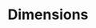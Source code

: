 ---
bigquery: https://console.cloud.google.com/bigquery?p=covid-19-dimensions-ai&page=table&d=data&t=publications
contributors: Digital Science, https://www.digital-science.com/
cost: Free for personal, non-commercial use.
description: Dimensions contains more than 100 million publications, ranging from
  articles published in scholarly journals, books and book chapters, to preprints
  and conference proceedings. All publications are contextualized with linked data
  sets, funding, publications, patents, clinical trials, and policy documents. You
  can also view associated categories, funders, institutions, and researcher profiles.
documentation: https://docs.dimensions.ai/bigquery/index.html
last_edit: 04/09/2022, 03:16:46
location: https://www.dimensions.ai/products/free/
maintained_by: Digital Science, https://www.digital-science.com/
schema_fields:
- volume
- supporting_grant_ids
- altmetrics
- links
- expiration_date
- funding_currency
- created_date
- funder_org_acronyms
- year
- funding_jpy
- inventor_names
- open_access_categories_v2
- repository_url
- metrics
- end_year
- funding_gbp
- jurisdiction
- funder_org_state_codes
- funding_cny
- mesh_terms
- funder_org_cities
- repository_name
- external_ids
- funder_org_countries
- ipcr
- conditions
- foa_number
- investigators
- title
- original_abstract
- funder_countries
- reference_ids
- associated_publication_pmid
- legal_events
- acronyms
- license
- filing_status
- associated_grant_ids
- associated_publication_arxiv_id
- clinical_trial_ids
- book_series_title
- funding_details
- isbn
- publisher
- date_normal
- publication_year
- funder_org
- family_id
- issue
- patent_ids
- funding_chf
- research_org_city_names
- funding_nzd
- research_org_state_codes
- relationships
- funding_eur
- funding_amount
- cpc
- pmcid
- family_count
- category_icrp_ct
- research_org_country_names
- interventions
- original_title
- associated_publication_id
- research_orgs
- expiration_year
- pages
- date_online
- current_assignee_countries
- wikipedia_url
- priority_date
- citations_count
- phase
- source_id
- category_sdg
- repository_id
- cited_by_ids
- funding_cad
- date
- categories
- aliases
- research_org_cities
- category_bra
- description
- assignee_countries
- email_address
- journal_lists
- filing_date
- category_for
- address
- brief_title
- labels
- publication_date
- editors
- parent_id
- acronym
- associated_publication_doi
- priority_year
- original_assignee_countries
- funder_orgs
- family_members_ids
- category_rcdc
- start_date
- type
- kind
- types
- open_access_categories
- research_org_countries
- category_hrcs_hc
- date_imported_gbq
- established
- active_years
- linkout
- organisation_details
- embargo_date
- name
- researcher_ids
- pmid
- original_assignee
- publication_ids
- legal_status
- acknowledgements
- concepts
- funding_aud
- subtitles
- date_modified
- filing_year
- category_uoa
- proceedings_title
- registry
- granted_date
- arxiv_id
- current_assignee_orgs
- id
- language
- resulting_publication_ids
- granted_year
- doi
- abstract
- end_date
- resulting_publication_doi
- eisbn
- gender
- current_assignee
- date_print
- citations
- authors
- assignee_orgs
- research_org_state_names
- grant_number
- mesh_headings
- journal
- application_number
- citation_string
- conference
- book_title
- category_hrcs_rac
- funding_usd
- status
- category_hra
- original_assignee_orgs
- date_inserted
- start_year
- category_icrp_cso
shortname: dimensions
tags:
- scholarly literature
- patents
- funding
- clinical trials
- academic profiles
terms_of_use: 'Use of both the Dimensions COVID-19 dataset and full Dimensions dataset
  are subject to the Dimensions Terms of use: https://www.dimensions.ai/policies-terms-legal '
title: Dimensions
uuid: dcff88bd-fe6b-4fdb-8159-809bf9d7bc1c
---